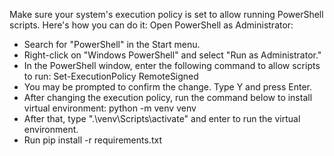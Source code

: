 Make sure your system's execution policy is set to allow running PowerShell scripts.
Here's how you can do it:
Open PowerShell as Administrator:
 - Search for "PowerShell" in the Start menu.
 - Right-click on "Windows PowerShell" and select "Run as Administrator."
 - In the PowerShell window, enter the following command to allow scripts to run:
	Set-ExecutionPolicy RemoteSigned
- You may be prompted to confirm the change. Type Y and press Enter.
- After changing the execution policy, run the command below to install virtual environment:
	python -m venv venv
- After that, type ".\venv\Scripts\activate" and enter to run the virtual environment.
- Run
	pip install -r requirements.txt

